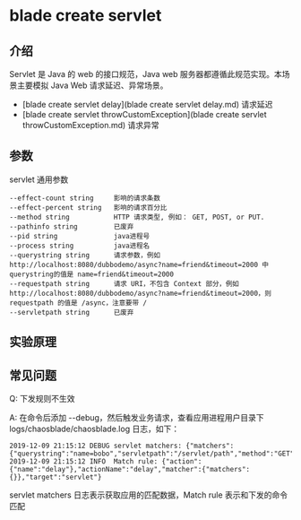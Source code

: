 # blade create servlet
## 介绍
Servlet 是 Java 的 web 的接口规范，Java web 服务器都遵循此规范实现。本场景主要模拟 Java Web 请求延迟、异常场景。

* [blade create servlet delay](blade create servlet delay.md) 请求延迟
* [blade create servlet throwCustomException](blade create servlet throwCustomException.md) 请求异常

## 参数
servlet 通用参数
```
--effect-count string     影响的请求条数
--effect-percent string   影响的请求百分比
--method string           HTTP 请求类型, 例如： GET, POST, or PUT.
--pathinfo string         已废弃
--pid string              java进程号
--process string          java进程名
--querystring string      请求参数，例如http://localhost:8080/dubbodemo/async?name=friend&timeout=2000 中 querystring的值是 name=friend&timeout=2000
--requestpath string      请求 URI，不包含 Context 部分，例如 http://localhost:8080/dubbodemo/async?name=friend&timeout=2000，则 requestpath 的值是 /async，注意要带 /
--servletpath string      已废弃
```

## 实验原理


## 常见问题
Q: 下发规则不生效

A: 在命令后添加 --debug，然后触发业务请求，查看应用进程用户目录下 logs/chaosblade/chaosblade.log 日志，如下：
```
2019-12-09 21:15:12 DEBUG servlet matchers: {"matchers":{"querystring":"name=bobo","servletpath":"/servlet/path","method":"GET","requestpath":"/servlet/path"}}
2019-12-09 21:15:12 INFO  Match rule: {"action":{"name":"delay"},"actionName":"delay","matcher":{"matchers":{}},"target":"servlet"}
```
servlet matchers 日志表示获取应用的匹配数据，Match rule 表示和下发的命令匹配